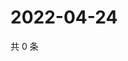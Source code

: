 # 2022-04-24

共 0 条

<!-- BEGIN WEIBO -->
<!-- 最后更新时间 Sun Apr 24 2022 05:00:40 GMT+0800 (China Standard Time) -->

<!-- END WEIBO -->
